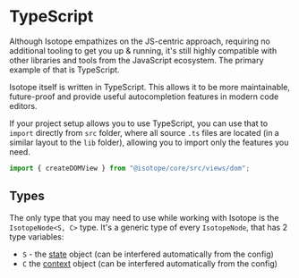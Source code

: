 # TypeScript

Although Isotope empathizes on the JS-centric approach, requiring no additional tooling to get you up & running, it's still highly compatible with other libraries and tools from the JavaScript ecosystem. The primary example of that is TypeScript.

Isotope itself is written in TypeScript. This allows it to be more maintainable, future-proof and provide useful autocompletion features in modern code editors.

If your project setup allows you to use TypeScript, you can use that to `import` directly from `src` folder, where all source `.ts` files are located (in a similar layout to the `lib` folder), allowing you to import only the features you need.

```javascript
import { createDOMView } from "@isotope/core/src/views/dom";
```

## Types

The only type that you may need to use while working with Isotope is the `IsotopeNode<S, C>` type. It's a generic type of every `IsotopeNode`, that has 2 type variables:

- `S` - the [state](./reactivity.md) object (can be interfered automatically from the config)
- `C` the [context](./configurators.md) object (can be interfered automatically from the config)
